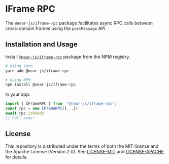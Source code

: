 
# IFrame RPC

The `@near-js/iframe-rpc` package facilitates async RPC calls between cross-domain frames using the `postMessage` API. 
  

## Installation and Usage

Install [`@near-js/iframe-rpc`](https://www.npmjs.com/package/@near-js/iframe-rpc) package from the NPM registry. 

```bash
# Using Yarn
yarn add @near-js/iframe-rpc 

# Using NPM.
npm install @near-js/iframe-rpc 
```

In your app:
```ts
import { IFrameRPC } from  "@near-js/iframe-rpc";
const rpc = new IFrameRPC({...})
await rpc.isReady
// Call away!
```

## License
This repository is distributed under the terms of both the MIT license and the Apache License (Version 2.0). See [LICENSE-MIT](LICENSE-MIT) and [LICENSE-APACHE](LICENSE-APACHE) for details.

